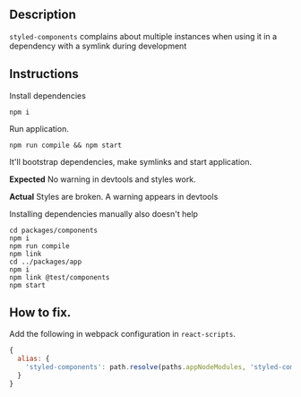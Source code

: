 ## Description
`styled-components` complains about multiple instances when using it in a dependency with a symlink during development

## Instructions
Install dependencies
```
npm i
```

Run application.
```
npm run compile && npm start
```

It'll bootstrap dependencies, make symlinks and start application.

**Expected**
No warning in devtools and styles work.

**Actual**
Styles are broken. A warning appears in devtools

Installing dependencies manually also doesn't help
```
cd packages/components
npm i
npm run compile
npm link
cd ../packages/app
npm i
npm link @test/components
npm start
```

## How to fix.
Add the following in webpack configuration in `react-scripts`.

```js
{
  alias: {
    'styled-components': path.resolve(paths.appNodeModules, 'styled-components'),
  }
}
```
